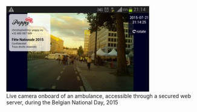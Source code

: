 <img style="width:75%; height:auto" class="im" src="../images/212015/Screenshot_2015-07-21-21-14-27.png">
<br>
Live camera onboard of an ambulance, accessible through a secured web server, during the Belgian National Day, 2015
